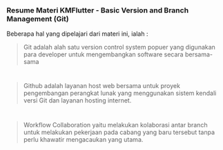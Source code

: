 ### Resume Materi KMFlutter - Basic Version and Branch Management (Git)
Beberapa hal yang dipelajari dari materi ini, ialah :
> Git adalah alah satu version control system popuer yang digunakan para developer untuk mengembangkan software secara bersama-sama
#
> Github adalah layanan host web bersama untuk proyek pengembangan perangkat lunak yang menggunakan sistem kendali versi Git dan layanan hosting internet.
#
> Workflow Collaboration yaitu melakukan kolaborasi antar branch untuk melakukan pekerjaan pada cabang yang baru tersebut tanpa perlu khawatir mengacaukan yang utama.
